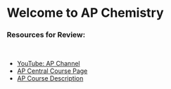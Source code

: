 <html>
     <head>
          <meta charset = "utf-8">
          <style>
               .pageText {
                    position: relative;
                    left:-12%;
               }
               #chemSubtitle {
                    top: 100px;
               }
          </style>
     </head>
     <body>
          <div class="pageText">
               <h1 id="chemTitle">Welcome to AP Chemistry</h1>
               <h3 id="chemSubtitle">Resources for Review:</h3>
               <p><br></p>
               <ul>
                    <li><a target="-blank" href="https://www.youtube.com/playlist?list=PLoGgviqq4845Sy3UfnNh_PljzAptMR7MQ">YouTube: AP Channel</a></li>
                    <li><a target="-blank" href="https://apcentral.collegeboard.org/courses/ap-chemistry?course=ap-chemistry">AP Central Course Page</a></li>
                    <li><a target="-blank" href="https://apcentral.collegeboard.org/pdf/ap-chemistry-course-and-exam-description-0.pdf?course=ap-chemistry">AP Course Description</a></li>
               </ul>
               <p><br><br><br><br><br><br><br><br><br><br><br><br></p>
          </div>
     </body>
</html>
